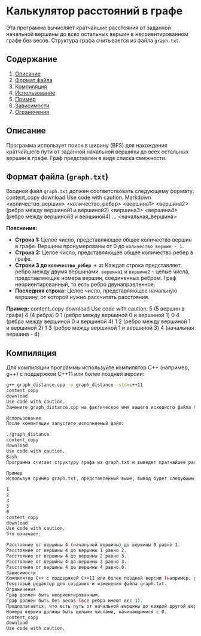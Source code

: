 # Калькулятор расстояний в графе

Эта программа вычисляет кратчайшие расстояния от заданной начальной вершины до всех остальных вершин в неориентированном графе без весов. Структура графа считывается из файла `graph.txt`.

## Содержание

1.  [Описание](#описание)
2.  [Формат файла](#формат-файла)
3.  [Компиляция](#компиляция)
4.  [Использование](#использование)
5.  [Пример](#пример)
6.  [Зависимости](#зависимости)
7.  [Ограничения](#ограничения)

## Описание

Программа использует поиск в ширину (BFS) для нахождения кратчайшего пути от заданной начальной вершины до всех остальных вершин в графе.  Граф представлен в виде списка смежности.

## Формат файла (`graph.txt`)

Входной файл `graph.txt` должен соответствовать следующему формату:
content_copy
download
Use code with caution.
Markdown
<количество_вершин>
<количество_ребер>
<вершина1> <вершина2> (ребро между вершиной1 и вершиной2)
<вершина3> <вершина4> (ребро между вершиной3 и вершиной4)
...
<начальная_вершина>

**Пояснения:**

*   **Строка 1:** Целое число, представляющее общее количество вершин в графе. Вершины пронумерованы от 0 до `количество_вершин - 1`.
*   **Строка 2:** Целое число, представляющее общее количество ребер в графе.
*   **Строки 3 до `количество_ребер + 2`:** Каждая строка представляет ребро между двумя вершинами. `вершина1` и `вершина2` - целые числа, представляющие номера вершин, соединенных ребром. Граф неориентированный, то есть ребро двунаправленное.
*   **Последняя строка:** Целое число, представляющее начальную вершину, от которой нужно рассчитать расстояния.

**Пример:**
content_copy
download
Use code with caution.
5 (5 вершин в графе)
4 (4 ребра)
0 1 (ребро между вершиной 0 и вершиной 1)
0 4 (ребро между вершиной 0 и вершиной 4)
1 2 (ребро между вершиной 1 и вершиной 2)
1 3 (ребро между вершиной 1 и вершиной 3)
4 (начальная вершина - 4)

## Компиляция

Для компиляции программы используйте компилятор C++ (например, g++) с поддержкой C++11 или более поздней версии:

```bash
g++ graph_distance.cpp -o graph_distance -std=c++11
content_copy
download
Use code with caution.
Замените graph_distance.cpp на фактическое имя вашего исходного файла C++, а graph_distance - на желаемое имя исполняемого файла.

Использование
После компиляции запустите исполняемый файл:

./graph_distance
content_copy
download
Use code with caution.
Bash
Программа считает структуру графа из graph.txt и выведет кратчайшее расстояние от начальной вершины до каждой другой вершины в графе, по одному расстоянию на строку.

Пример
Используя пример graph.txt, представленный выше, вывод будет следующим:

1
2
3
3
0
content_copy
download
Use code with caution.
Это означает:

Расстояние от вершины 4 (начальной вершины) до вершины 0 равно 1.
Расстояние от вершины 4 до вершины 1 равно 2.
Расстояние от вершины 4 до вершины 2 равно 3.
Расстояние от вершины 4 до вершины 3 равно 3.
Расстояние от вершины 4 до вершины 4 равно 0.
Зависимости
Компилятор C++ с поддержкой C++11 или более поздней версии (например, g++, Clang).
Текстовый редактор для создания и изменения файла graph.txt.
Ограничения
Граф должен быть неориентированным.
Граф должен быть без весов (все ребра имеют вес 1).
Предполагается, что есть путь от начальной вершины до каждой другой вершины в графе. Если вершина недостижима, ее расстояние будет представлено как максимальное целочисленное значение (представлено большим числом в выводе).
Номера вершин должны быть целыми числами, начинающимися с 0.
content_copy
download
Use code with caution.
